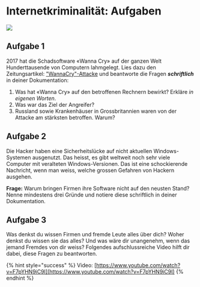 # Internetkriminalität: Aufgaben

![](<../02 Internetkriminalität/Aufgaben/res/alert.gif>)

## Aufgabe 1

2017 hat die Schadsoftware «Wanna Cry» auf der ganzen Welt Hunderttausende von Computern lahmgelegt. Lies dazu den Zeitungsartikel: ["WannaCry"-Attacke](https://www.spiegel.de/netzwelt/web/wannacry-attacke-fakten-zum-globalen-cyber-angriff-a-1147523.html) und beantworte die Fragen _**schriftlich**_ in deiner Dokumentation:

1. Was hat «Wanna Cry» auf den betroffenen Rechnern bewirkt? Erkläre _in eigenen Worten_.
2. Was war das Ziel der Angreifer?
3. Russland sowie Krankenhäuser in Grossbritannien waren von der Attacke am stärksten betroffen. Warum?

## Aufgabe 2

Die Hacker haben eine Sicherheitslücke auf nicht aktuellen Windows-Systemen ausgenutzt. Das heisst, es gibt weltweit noch sehr viele Computer mit veralteten Windows-Versionen. Das ist eine schockierende Nachricht, wenn man weiss, welche grossen Gefahren von Hackern ausgehen.

**Frage:** Warum bringen Firmen ihre Software nicht auf den neusten Stand? Nenne mindestens drei Gründe und notiere diese schriftlich in deiner Dokumentation.

## Aufgabe 3

Was denkst du wissen Firmen und fremde Leute alles über dich? Woher denkst du wissen sie das alles? Und was wäre dir unangenehm, wenn das jemand Fremdes von dir weiss? Folgendes aufschlussreiche Video hilft dir dabei, diese Fragen zu beantworten.&#x20;

{% hint style="success" %}
Video: [https://www.youtube.com/watch?v=F7pYHN9iC9I](https://www.youtube.com/watch?v=F7pYHN9iC9I)
{% endhint %}
